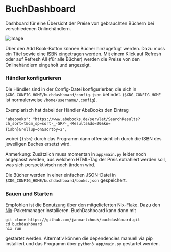 # BuchDashboard

Dashboard für eine Übersicht der Preise von gebrauchten Büchern bei verschiedenen Onlinehändlern.

![image](https://github.com/user-attachments/assets/c3eb41f2-8215-4520-88da-dec13d9a14f8)

Über den Add Book-Button können Bücher hinzugefügt werden. Dazu muss ein Titel sowie eine ISBN eingetragen werden. Mit einem Klick auf Refresh oder auf Refresh All (für alle Bücher) werden die Preise von den Onlinehändlern eingeholt und angezeigt. 

### Händler konfigurieren

Die Händler sind in der Config-Datei konfigurierbar, die sich in `$XDG_CONFIG_HOME/buchdashboard/config.json` befindet. (`$XDG_CONFIG_HOME` ist normalerweise `/home/username/.config`). 

Exemplarisch hat dabei der Händler AbeBooks den Eintrag 

```"abebooks": "https://www.abebooks.de/servlet/SearchResults?ch_sort=t&cm_sp=sort-_-SRP-_-Results&ds=20&kn={isbn}&rollup=on&sortby=2"```, 

wobei `{isbn}` durch das Programm dann offensichtlich durch die ISBN des jeweiligen Buches ersetzt wird. 

Anmerkung: Zusätzlich muss momentan in `app/main.py` leider noch angepasst werden, aus welchem HTML-Tag der Preis extrahiert werden soll, was sich perspektivisch noch ändern wird.

Die Bücher werden in einer einfachen JSON-Datei in `$XDG_CONFIG_HOME/buchdashboard/books.json` gespeichert.

### Bauen und Starten

Empfohlen ist die Benutzung über den mitgelieferten Nix-Flake. Dazu den [Nix](https://nixos.org/download/)-Paketmanager installieren. BuchDashboard kann dann mit 

```
git clone https://github.com/janmartchouk/buchdashboard.git
cd buchdashboard
nix run
```

gestartet werden. Alternativ können die dependencies manuell via pip installiert und das Programm über `python3 app/main.py` gestartet werden.
